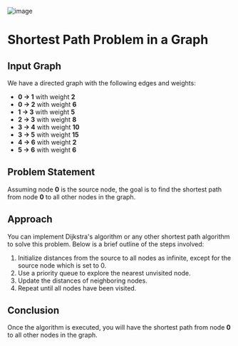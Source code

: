 ![image](https://github.com/user-attachments/assets/0ad8dd90-98f2-4fa8-b4aa-85d9a819a5ea)
# Shortest Path Problem in a Graph

## Input Graph

We have a directed graph with the following edges and weights:

- **0 → 1** with weight **2**
- **0 → 2** with weight **6**
- **1 → 3** with weight **5**
- **2 → 3** with weight **8**
- **3 → 4** with weight **10**
- **3 → 5** with weight **15**
- **4 → 6** with weight **2**
- **5 → 6** with weight **6**

## Problem Statement

Assuming node **0** is the source node, the goal is to find the shortest path from node **0** to all other nodes in the graph.

## Approach

You can implement Dijkstra's algorithm or any other shortest path algorithm to solve this problem. Below is a brief outline of the steps involved:

1. Initialize distances from the source to all nodes as infinite, except for the source node which is set to 0.
2. Use a priority queue to explore the nearest unvisited node.
3. Update the distances of neighboring nodes.
4. Repeat until all nodes have been visited.

## Conclusion

Once the algorithm is executed, you will have the shortest path from node **0** to all other nodes in the graph.
